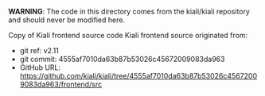 **WARNING**: The code in this directory comes from the kiali/kiali repository and should never be modified here.

Copy of Kiali frontend source code
Kiali frontend source originated from:
* git ref:    v2.11
* git commit: 4555af7010da63b87b53026c45672009083da963
* GitHub URL: https://github.com/kiali/kiali/tree/4555af7010da63b87b53026c45672009083da963/frontend/src
